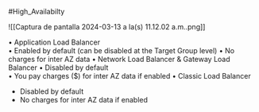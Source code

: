 #High_Availabilty 

![[Captura de pantalla 2024-03-13 a la(s) 11.12.02 a.m..png]]

• Application Load Balancer  
	• Enabled by default (can be disabled at the Target Group level) • No charges for inter AZ data
• Network Load Balancer & Gateway Load Balancer • Disabled by default  
	• You pay charges ($) for inter AZ data if enabled
• Classic Load Balancer
- Disabled by default
- No charges for inter AZ data if enabled